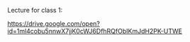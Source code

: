 Lecture for class 1: 

https://drive.google.com/open?id=1ml4cobu5nnwX7jjK0cWJ6DfhRQfObIKmJdH2PK-UTWE
